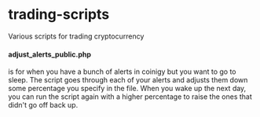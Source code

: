 # trading-scripts
Various scripts for trading cryptocurrency

#### adjust_alerts_public.php 
is for when you have a bunch of alerts in coinigy but you want to go to sleep. The script goes through each of your alerts and adjusts them down some percentage you specify in the file. When you wake up the next day, you can run the script again with a higher percentage to raise the ones that didn't go off back up.
